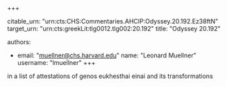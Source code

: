 +++


citable_urn: "urn:cts:CHS:Commentaries.AHCIP:Odyssey.20.192.Ez38ftN"
target_urn: "urn:cts:greekLit:tlg0012.tlg002:20.192"
title: "Odyssey 20.192"

authors:
- email: "muellner@chs.harvard.edu"
  name: "Leonard Muellner"
  username: "lmuellner"
+++

<p>in a list of attestations of genos eukhesthai einai and its transformations</p>